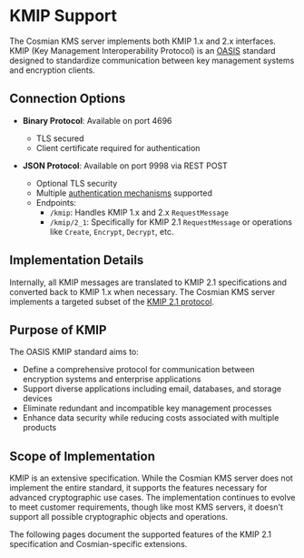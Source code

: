 # KMIP Support

The Cosmian KMS server implements both KMIP 1.x and 2.x interfaces. KMIP (Key Management Interoperability Protocol) is
an [OASIS](https://www.oasis-open.org/) standard designed to standardize communication between key management systems
and encryption clients.

## Connection Options

- **Binary Protocol**: Available on port 4696
    - TLS secured
    - Client certificate required for authentication

- **JSON Protocol**: Available on port 9998 via REST POST
    - Optional TLS security
    - Multiple [authentication mechanisms](../authentication.md) supported
    - Endpoints:
        - `/kmip`: Handles KMIP 1.x and 2.x `RequestMessage`
        - `/kmip/2_1`: Specifically for KMIP 2.1 `RequestMessage` or operations like `Create`, `Encrypt`, `Decrypt`,
          etc.

## Implementation Details

Internally, all KMIP messages are translated to KMIP 2.1 specifications and converted back to KMIP 1.x when necessary.
The Cosmian KMS server implements a targeted subset of
the [KMIP 2.1 protocol](https://docs.oasis-open.org/kmip/kmip-spec/v2.1/cs01/kmip-spec-v2.1-cs01.html).

## Purpose of KMIP

The OASIS KMIP standard aims to:

- Define a comprehensive protocol for communication between encryption systems and enterprise applications
- Support diverse applications including email, databases, and storage devices
- Eliminate redundant and incompatible key management processes
- Enhance data security while reducing costs associated with multiple products

## Scope of Implementation

KMIP is an extensive specification. While the Cosmian KMS server does not implement the entire standard, it supports the
features necessary for advanced cryptographic use cases. The implementation continues to evolve to meet customer
requirements, though like most KMS servers, it doesn't support all possible cryptographic objects and operations.

The following pages document the supported features of the KMIP 2.1 specification and Cosmian-specific extensions.
